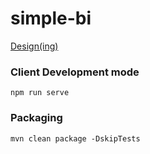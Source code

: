 # simple-bi
[Design(ing)](https://www.figma.com/file/lpeTFh76AtNc1d9L5Cqjwg/Simple-BI?node-id=0%3A1)

### Client Development mode
~~~
npm run serve
~~~

### Packaging
~~~
mvn clean package -DskipTests
~~~
